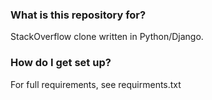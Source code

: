 ### What is this repository for? ###
StackOverflow clone written in Python/Django. 

### How do I get set up? ###
For full requirements, see requirments.txt
